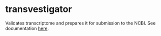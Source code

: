 transvestigator
===============

Validates transcriptome and prepares it for submission to the NCBI. See documentation [here](genomeannotation.github.io/transvestigator/).

